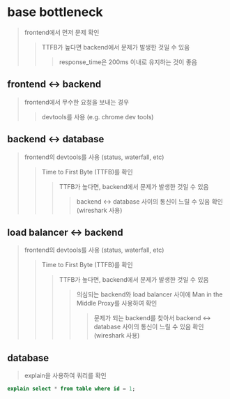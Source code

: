 # base bottleneck

> frontend에서 먼저 문제 확인
>
> > TTFB가 높다면 backend에서 문제가 발생한 것일 수 있음
> >
> > > response_time은 200ms 이내로 유지하는 것이 좋음

## frontend <-> backend

> frontend에서 무수한 요청을 보내는 경우
>
> > devtools를 사용 (e.g. chrome dev tools)

## backend <-> database

> frontend의 devtools를 사용 (status, waterfall, etc)
>
> > Time to First Byte (TTFB)를 확인
> >
> > > TTFB가 높다면, backend에서 문제가 발생한 것일 수 있음
> > >
> > > > backend <-> database 사이의 통신이 느릴 수 있음 확인 (wireshark 사용)

## load balancer <-> backend

> frontend의 devtools를 사용 (status, waterfall, etc)
>
> > Time to First Byte (TTFB)를 확인
> >
> > > TTFB가 높다면, backend에서 문제가 발생한 것일 수 있음
> > >
> > > > 의심되는 backend와 load balancer 사이에 Man in the Middle Proxy를 사용하여 확인
> > > >
> > > > > 문제가 되는 backend를 찾아서 backend <-> database 사이의 통신이 느릴 수 있음 확인 (wireshark 사용)

## database

> explain을 사용하여 쿼리를 확인

```sql
explain select * from table where id = 1;
```
